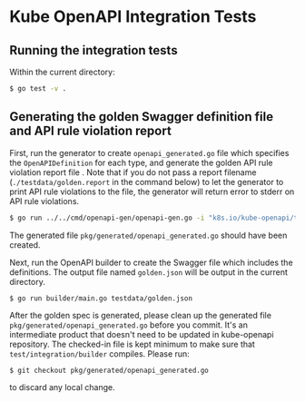 # Kube OpenAPI Integration Tests

## Running the integration tests

Within the current directory:

```bash
$ go test -v .
```

## Generating the golden Swagger definition file and API rule violation report

First, run the generator to create `openapi_generated.go` file which specifies
the `OpenAPIDefinition` for each type, and generate the golden API rule
violation report file . Note that if you do not pass a report
filename (`./testdata/golden.report` in the command below) to let the generator
to print API rule violations to the file, the generator will return error to stderr
on API rule violations.

```bash
$ go run ../../cmd/openapi-gen/openapi-gen.go -i "k8s.io/kube-openapi/test/integration/testdata/listtype,k8s.io/kube-openapi/test/integration/testdata/dummytype,k8s.io/kube-openapi/test/integration/testdata/uniontype" -o pkg -p generated -O openapi_generated -r ./testdata/golden.report
```
The generated file `pkg/generated/openapi_generated.go` should have been created.

Next, run the OpenAPI builder to create the Swagger file which includes
the definitions. The output file named `golden.json` will be output in
the current directory.

```bash
$ go run builder/main.go testdata/golden.json
```

After the golden spec is generated, please clean up the generated file
`pkg/generated/openapi_generated.go` before you commit. It's an intermediate product that doesn't need to be updated in kube-openapi repository. The checked-in file is kept minimum to make sure that `test/integration/builder` compiles. Please run:

```base
$ git checkout pkg/generated/openapi_generated.go
```

to discard any local change.
